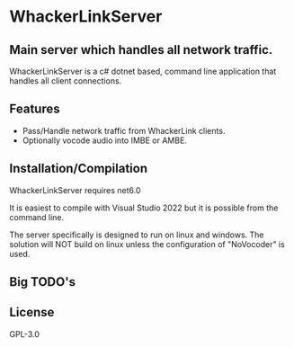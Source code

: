 # WhackerLinkServer
## Main server which handles all network traffic.

WhackerLinkServer is a c# dotnet based, command line application that handles all client connections.

## Features

- Pass/Handle network traffic from WhackerLink clients.
- Optionally vocode audio into IMBE or AMBE.

## Installation/Compilation

WhackerLinkServer requires net6.0

It is easiest to compile with Visual Studio 2022 but it is possible from the command line.

The server specifically is designed to run on linux and windows.
The solution will NOT build on linux unless the configuration of "NoVocoder" is used.


## Big TODO's


## License

GPL-3.0